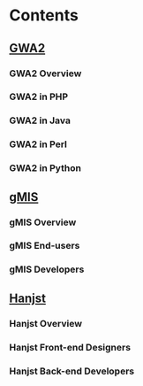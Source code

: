 
# Contents

## [GWA2](gwa2/index)

### GWA2 Overview
### GWA2 in PHP
### GWA2 in Java
### GWA2 in Perl
### GWA2 in Python

## [gMIS](gmis/index)

### gMIS Overview
### gMIS End-users
### gMIS Developers

## [Hanjst](hanjst/index)

### Hanjst Overview
### Hanjst Front-end Designers
### Hanjst Back-end Developers


<!--stackedit_data:
eyJoaXN0b3J5IjpbLTEwMTQ3NzU1NzksLTEyNDMwNTkwMDQsNT
M2MDIzNTAsOTg4NDE0MjEwLC00NTIzNTg1MTQsLTE1MDg4OTc0
MzAsLTYxMzQxMTY3NCwxMjc1NzM1MTQ5XX0=
-->